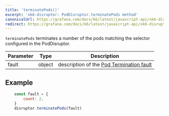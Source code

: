 ```yaml
---
title: 'terminatePods()'
excerpt: 'xk6-disruptor: PodDisruptor.terminatePods method'
canonicalUrl: https://grafana.com/docs/k6/latest/javascript-api/xk6-disruptor/poddisruptor/terminate-pods/
redirect: https://grafana.com/docs/k6/latest/javascript-api/xk6-disruptor/poddisruptor/terminate-pods/
---
```


`terminatePods` terminates a number of the pods matching the selector configured in the PodDisruptor.

| Parameter | Type   | Description |
| --------- | ------ |------- |
| fault     | object | description of the [Pod Termination fault](/javascript-api/xk6-disruptor/api/faults/pod-termination) |


## Example

<!-- eslint-skip -->

```javascript
    const fault = {
        count: 2,
    }
    disruptor.terminatePods(fault)
```